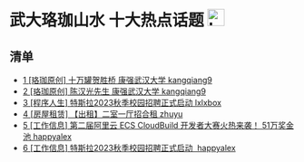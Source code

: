 # 武大珞珈山水 十大热点话题 <img src="https://file.ipadown.com/tophub/assets/images/media/bbs.whu.edu.cn.png_50x50.png" width="30" alt="Logo"></img>

## 清单

* [1 [珞珈原创] 十万罐贺胜桥 康强武汉大学 kangqiang9](http://bbs.whu.edu.cn/bbstcon.php?board=Story&gid=1105533406)
* [2 [珞珈原创] 陈汉光先生 康强武汉大学 kangqiang9](http://bbs.whu.edu.cn/bbstcon.php?board=Story&gid=1105533407)
* [3 [程序人生] 特斯拉2023秋季校园招聘正式启动 lxlxbox](http://bbs.whu.edu.cn/bbstcon.php?board=Programm&gid=948676)
* [4 [房屋租赁] 【出租】二室一厅招合租 zhuyu](http://bbs.whu.edu.cn/bbstcon.php?board=House&gid=91988)
* [5 [工作信息] 第二届阿里云 ECS CloudBuild 开发者大赛火热来袭！ 51万奖金池 happyalex](http://bbs.whu.edu.cn/bbstcon.php?board=JobInfo&gid=71589)
* [6 [工作信息] 特斯拉2023秋季校园招聘正式启动&#160; happyalex](http://bbs.whu.edu.cn/bbstcon.php?board=JobInfo&gid=71590)

